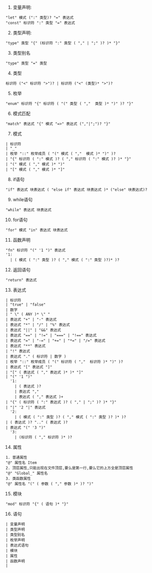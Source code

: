 1. 变量声明: 
```
"let" 模式 (":" 类型)? "=" 表达式
"const" 标识符 ":" 类型 "=" 表达式
```
2. 类型声明:
```
"type" 类型 "{" (标识符 ":" 类型 ( "," | ";" )? )* "}"
```
3. 类型别名
```
"type" 类型 "=" 类型
```
4. 类型
```
标识符 ("<" 标识符 ">")? | 标识符 ("<" (类型)* ">")?
```
5. 枚举
```
"enum" 标识符 "{" 标识符 ( "(" 类型 ( ","  类型 )* ")" )? "}"
```
6. 模式匹配
```
"match" 表达式 "{" 模式 "=>" 表达式 (","|";")? "}"
```
7. 模式
```
| 标识符
| "_"
| 枚举 "::" 枚举成员 ( "(" 模式 ( ","  模式 )* ")" )?
| "{" 标识符 ( ":" 模式 )? ( "," 标识符 ( ":" 模式 )? )* "}"
| "(" 模式 ( "," 模式 )* ")"
| "[" 模式 ( "," 模式 )* "]"
```
8. if语句
```
"if" 表达式 块表达式 ( "else if" 表达式 块表达式 )* ("else" 块表达式)?
```
9. while语句
```
"while" 表达式 块表达式
```
10. for语句
```
"for" 模式 "in" 表达式 块表达式
```
11. 函数声明
```
"fn" 标识符 "(" '1 ")" 表达式
'1: 
  | ( 模式 ( ":" 类型 )? ( "," 模式 ( ":" 类型 )?)* )?
```
12. 返回语句
```
"return" 表达式
```
13. 表达式
```
| 标识符
| "true" | "false"
| 数字
| " \" ( ANY )* \" "
| 表达式 "+" | "-" 表达式
| 表达式 "*" | "/" | "%" 表达式
| 表达式 "||" | "&&" 表达式
| 表达式 "==" | "!=" | "===" | "!==" 表达式
| 表达式 "=" | "-=" | "+=" | "*=" | "/=" 表达式
| 表达式 "**" 表达式
| "!" 表达式
| 表达式 "." ( 标识符 | 数字 )
| 枚举 "::" 枚举成员 ( "(" 标识符 ( ","  标识符 )* ")" )?
| 表达式 "[" 表达式 "]"
| "[" ( 表达式 ( "," 表达式 )* )* "]"
| "(" '1 ")"
  '1:
    | ( 表达式 )?
    | 表达式 ","
    | 表达式 ( "," 表达式 )+
| "{" ( 标识符 ( ":" 表达式 )? ( "," | ";" )? )* "}"
| "|" '2 "|" 表达式
  '2:
	| ( 模式 ( ":" 类型 )? ( "," 模式 ( ":" 类型 )? )* )?
| ( 表达式 )? ".." ( 表达式 )?
| 表达式 "(" '3 ")"
  '3:
    | (标识符 ( "," 标识符 )* )?
```
14. 属性
```
1. 普通属性
"@" 属性名 Item
2. 顶层属性,只能出现在文件顶层,要么是第一行,要么它的上方全是顶层属性
"@" "Global_" 属性名
3. 类函数属性
"@" 属性名 "(" ( 参数 ( "," 参数 )* )? ")"
```
15. 模块
```
"mod" 标识符 "{" ( 语句 )* "}"
```
16. 语句
```
| 变量声明
| 类型声明
| 类型别名
| 枚举声明
| 表达式语句
| 模块
| 属性
| 函数声明
| 
```
